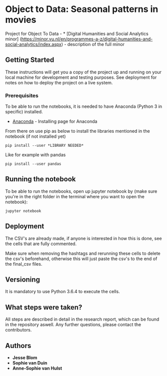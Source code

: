 # Object to Data: Seasonal patterns in movies

Project for Object To Data - * [Digital Humanities and Social Analytics minor] (https://minor.vu.nl/en/programmes-a-z/digital-humanities-and-social-analytics/index.aspx) - description of the full minor

## Getting Started

These instructions will get you a copy of the project up and running on your local machine for development and testing purposes. See deployment for notes on how to deploy the project on a live system.

### Prerequisites

To be able to run the notebooks, it is needed to have Anaconda (Python 3 in specific) installed. 

* [Anaconda](https://www.anaconda.com/download/#macos) - Installing page for Anaconda


From there on use pip as below to install the libraries mentioned in the notebook (if not installed yet)

```
pip install --user *LIBRARY NEEDED*
```

Like for example with pandas

```
pip install --user pandas
```

## Running the notebook

To be able to run the notebooks, open up jupyter notebook by (make sure you're in the right folder in the terminal where you want to open the notebook):

```
jupyter notebook
```

## Deployment

The CSV's are already made, if anyone is interested in how this is done, see the cells that are fully commented. 

Make sure when removing the hashtags and rerunning these cells to delete the csv's beforehand, otherwise this will just paste the csv's to the end of the final_csv files.

## Versioning

It is mandatory to use Python 3.6.4 to execute the cells. 

## What steps were taken?

All steps are described in detail in the research report, which can be found in the repository aswell. Any further questions, please contact the contributors.

## Authors

* **Jesse Blom** 
* **Sophie van Duin** 
* **Anne-Sophie van Hulst** 


